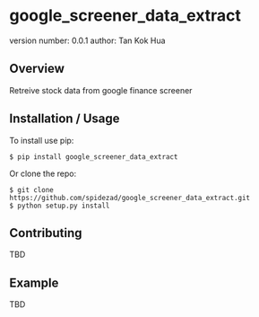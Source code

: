 google_screener_data_extract
===============================

version number: 0.0.1
author: Tan Kok Hua

Overview
--------

Retreive stock data from google finance screener

Installation / Usage
--------------------

To install use pip:

    $ pip install google_screener_data_extract


Or clone the repo:

    $ git clone https://github.com/spidezad/google_screener_data_extract.git
    $ python setup.py install
    
Contributing
------------

TBD

Example
-------

TBD